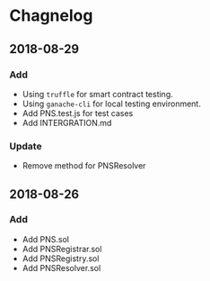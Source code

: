 # Chagnelog

## 2018-08-29
### Add
- Using `truffle` for smart contract testing.
- Using `ganache-cli` for local testing environment.
- Add PNS.test.js for test cases
- Add INTERGRATION.md

### Update
- Remove method for PNSResolver

## 2018-08-26
### Add
- Add PNS.sol
- Add PNSRegistrar.sol
- Add PNSRegistry.sol
- Add PNSResolver.sol
